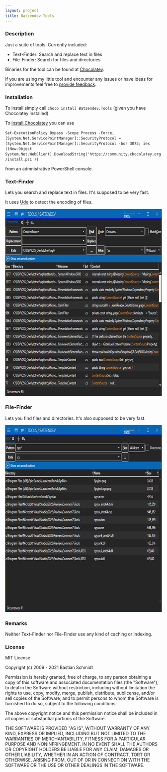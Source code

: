 ```yaml
---
layout: project
title: Batzendev.Tools
---
```


### Description

Just a suite of tools.
Currently included:

- Text-Finder: Search and replace text in files
- File-Finder: Search for files and directories

Binaries for the tool can be found at [Chocolatey](https://chocolatey.org/packages/Batzendev.Tools).

If you are using my little tool and encounter any issues or have ideas for improvements feel free to [provide feedback](https://github.com/batzen/Batzendev.Tools).

### Installation

To install simply call `choco install Batzendev.Tools` (given you have Chocolatey installed).

To [install Chocolatey](https://chocolatey.org/install) you can use

`Set-ExecutionPolicy Bypass -Scope Process -Force; [System.Net.ServicePointManager]::SecurityProtocol = [System.Net.ServicePointManager]::SecurityProtocol -bor 3072; iex ((New-Object System.Net.WebClient).DownloadString('https://community.chocolatey.org/install.ps1'))`

from an admnistrative PowerShell console.

### Text-Finder

Lets you search and replace text in files. It's supposed to be very fast.

It uses [Ude](https://github.com/errepi/ude) to detect the encoding of files.

<img src="images/Text-Finder.png" alt="Screenshot of Text-Finder" width="800" height="600" />

### File-Finder

Lets you find files and directories. It's also supposed to be very fast.

<img src="images/File-Finder.png" alt="Screenshot of Text-Finder" width="800" height="600" />

### Remarks

Neither Text-Finder nor File-Finder use any kind of caching or indexing.

### License

MIT License

Copyright (c) 2009 - 2021 Bastian Schmidt

Permission is hereby granted, free of charge, to any person obtaining a copy
of this software and associated documentation files (the "Software"), to deal
in the Software without restriction, including without limitation the rights
to use, copy, modify, merge, publish, distribute, sublicense, and/or sell
copies of the Software, and to permit persons to whom the Software is
furnished to do so, subject to the following conditions:

The above copyright notice and this permission notice shall be included in all
copies or substantial portions of the Software.

THE SOFTWARE IS PROVIDED "AS IS", WITHOUT WARRANTY OF ANY KIND, EXPRESS OR
IMPLIED, INCLUDING BUT NOT LIMITED TO THE WARRANTIES OF MERCHANTABILITY,
FITNESS FOR A PARTICULAR PURPOSE AND NONINFRINGEMENT. IN NO EVENT SHALL THE
AUTHORS OR COPYRIGHT HOLDERS BE LIABLE FOR ANY CLAIM, DAMAGES OR OTHER
LIABILITY, WHETHER IN AN ACTION OF CONTRACT, TORT OR OTHERWISE, ARISING FROM,
OUT OF OR IN CONNECTION WITH THE SOFTWARE OR THE USE OR OTHER DEALINGS IN THE
SOFTWARE.
